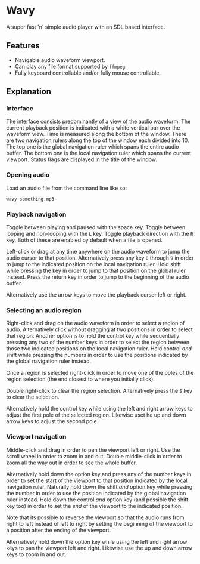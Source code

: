 # Wavy

A super fast 'n' simple audio player with an SDL based interface.

## Features

* Navigable audio waveform viewport.
* Can play any file format supported by `ffmpeg`.
* Fully keyboard controllable and/or fully mouse controllable.

## Explanation

### Interface

The interface consists predominantly of a view of the audio waveform.
The current playback position is indicated with a white vertical bar over the waveform view.
Time is measured along the bottom of the window.
There are two navigation rulers along the top of the window each divided into 10.
The top one is the global navigation ruler which spans the entire audio buffer.
The bottom one is the local navigation ruler which spans the current viewport.
Status flags are displayed in the title of the window.

### Opening audio

Load an audio file from the command line like so:
```bash
wavy something.mp3
```

### Playback navigation

Toggle between playing and paused with the space key.
Toggle between looping and non-looping with the `L` key.
Toggle playback direction with the `R` key.
Both of these are enabled by default when a file is opened.

Left-click or drag at any time anywhere on the audio waveform to jump the audio cursor to that position.
Alternatively press any key `0` through `9` in order to jump to the indicated position on the local navigation ruler.
Hold shift while pressing the key in order to jump to that position on the global ruler instead.
Press the return key in order to jump to the beginning of the audio buffer.

Alternatively use the arrow keys to move the playback cursor left or right.

### Selecting an audio region

Right-click and drag on the audio waveform in order to select a region of audio.
Alternatively click without dragging at two positions in order to select that region.
Another option is to hold the control key while sequentially pressing any two of the number keys in order to select the region between those two indicated positions on the local navigation ruler.
Hold control _and_ shift while pressing the numbers in order to use the positions indicated by the global navigation ruler instead.

Once a region is selected right-click in order to move one of the poles of the region selection (the end closest to where you initially click).

Double right-click to clear the region selection.
Alternatively press the `S` key to clear the selection.

Alternatively hold the control key while using the left and right arrow keys to adjust the first pole of the selected region.
Likewise uset he up and down arrow keys to adjust the second pole.

### Viewport navigation

Middle-click and drag in order to pan the viewport left or right.
Use the scroll wheel in order to zoom in and out.
Double middle-click in order to zoom all the way out in order to see the whole buffer.

Alternatively hold down the option key and press any of the number keys in order to set the start of the viewport to that position indicated by the local navigation ruler.
Naturally hold down the shift _and_ option key while pressing the number in order to use the position indicated by the global navigation ruler instead.
Hold down the control _and_ option key (and possible the shift key too) in order to set the _end_ of the viewport to the indicated position.

Note that its possible to reverse the viewport so that the audio runs from right to left instead of left to right by setting the beginning of the viewport to a position after the ending of the viewport.

Alternatively hold down the option key while using the left and right arrow keys to pan the viewport left and right.
Likewise use the up and down arrow keys to zoom in and out.
